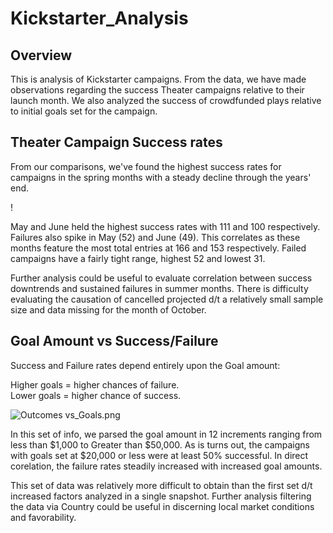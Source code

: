 # Kickstarter_Analysis

## Overview

This is analysis of Kickstarter campaigns.  From the data, we have made observations regarding the success Theater campaigns relative to their launch month.  We also analyzed the success of crowdfunded plays relative to initial goals set for the campaign.
##
## Theater Campaign Success rates
From our comparisons, we've found the highest success rates for campaigns in the spring months with a steady decline through the years' end.

!

May and June held the highest success rates with 111 and 100 respectively.  Failures also spike in May (52) and June (49).  This correlates as these months feature the most total entries at 166 and 153 respectively.  Failed campaigns have a fairly tight range, highest 52 and lowest 31.  

Further analysis could be useful to evaluate correlation between success downtrends and sustained failures in summer months.  There is difficulty evaluating the causation of cancelled projected d/t a relatively small sample size and data missing for the month of October.  

## Goal Amount vs Success/Failure
Success and Failure rates depend entirely upon the Goal amount:

Higher goals = higher chances of failure.  
Lower goals = higher chance of success.  

![Outcomes vs_Goals.png](https://github.com/bktescher/Kickstarter_Analysis/blob/main/Outcomes_vs_Goals.png)

In this set of info, we parsed the goal amount in 12 increments ranging from less than $1,000 to Greater than $50,000.  As is turns out, the campaigns with goals set at $20,000 or less were at least 50% successful.  In direct corelation, the failure rates steadily increased with increased goal amounts.  

This set of data was relatively more difficult to obtain than the first set d/t increased factors analyzed in a single snapshot.  Further analysis filtering the data via Country could be useful in discerning local market conditions and favorability.  
